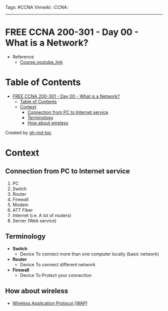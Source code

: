 Tags: #CCNA
Vimwiki: :CCNA:

______________________________________________________________________

# FREE CCNA 200-301 - Day 00 - What is a Network?

- Reference
  - [Course_youtube_link](https://www.youtube.com/playlist?list=PLIhvC56v63IJVXv0GJcl9vO5Z6znCVb1P)

# Table of Contents

- [FREE CCNA 200-301 - Day 00 - What is a Network?](#free-ccna-200-301---day-00---what-is-a-network)
  - [Table of Contents](#table-of-contents)
  - [Context](#context)
    - [Connection from PC to Internet service](#connection-from-pc-to-internet-service)
    - [Terminology](#terminology)
    - [How about wireless](#how-about-wireless)

Created by [gh-md-toc](https://github.com/ekalinin/github-markdown-toc)

# Context

## Connection from PC to Internet service

1. PC
2. Switch
3. Router
4. Firewall
5. Modem
6. ATT Fiber
7. Internet (i.e. A lot of routers)
8. Server (Web service)

## Terminology

- __Switch__
  - Device To connect more than one computer locally (basic network)
- __Router__
  - Device To connect different network
- __Firewall__
  - Device To Protect your connection

## How about wireless

- [Wireless Application Protocol (WAP)](https://en.wikipedia.org/wiki/Wireless_Application_Protocol)
